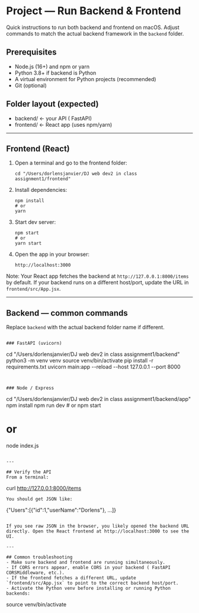 # Project — Run Backend & Frontend

Quick instructions to run both backend and frontend on macOS. Adjust commands to match the actual backend framework in the `backend` folder.

## Prerequisites
- Node.js (16+) and npm or yarn
- Python 3.8+ if backend is Python 
- A virtual environment for Python projects (recommended)
- Git (optional)

## Folder layout (expected)
- backend/      ← your API ( FastAPI)
- frontend/     ← React app (uses npm/yarn)

---

## Frontend (React)
1. Open a terminal and go to the frontend folder:
   ```
   cd "/Users/dorlensjanvier/DJ web dev2 in class assignment1/frontend"
   ```
2. Install dependencies:
   ```
   npm install
   # or
   yarn
   ```
3. Start dev server:
   ```
   npm start
   # or
   yarn start
   ```
4. Open the app in your browser:
   ```
   http://localhost:3000
   ```
Note: Your React app fetches the backend at `http://127.0.0.1:8000/items` by default. If your backend runs on a different host/port, update the URL in `frontend/src/App.jsx`.

---

## Backend — common commands

Replace `backend` with the actual backend folder name if different.

```

### FastAPI (uvicorn)
```
cd "/Users/dorlensjanvier/DJ web dev2 in class assignment1/backend"
python3 -m venv venv
source venv/bin/activate
pip install -r requirements.txt
uvicorn main:app --reload --host 127.0.0.1 --port 8000
```


### Node / Express
```
cd "/Users/dorlensjanvier/DJ web dev2 in class assignment1/backend/app"
npm install
npm run dev   # or npm start
# or
node index.js
```

---

## Verify the API
From a terminal:
```
curl http://127.0.0.1:8000/items
```
You should get JSON like:
```
{"Users":[{"id":1,"userName":"Dorlens"}, ...]}
```

If you see raw JSON in the browser, you likely opened the backend URL directly. Open the React frontend at http://localhost:3000 to see the UI.

---

## Common troubleshooting
- Make sure backend and frontend are running simultaneously.
- If CORS errors appear, enable CORS in your backend ( FastAPI CORSMiddleware, etc.).
- If the frontend fetches a different URL, update `frontend/src/App.jsx` to point to the correct backend host/port.
- Activate the Python venv before installing or running Python backends:
  ```
  source venv/bin/activate
  ```
